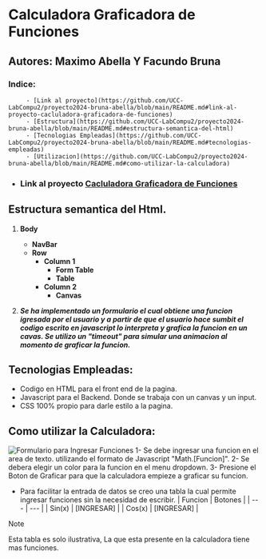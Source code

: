 # Calculadora Graficadora de Funciones
## Autores: Maximo Abella Y Facundo Bruna

### Indice: 

         - [Link al proyecto](https://github.com/UCC-LabCompu2/proyecto2024-bruna-abella/blob/main/README.md#link-al-proyecto-cacluladora-graficadora-de-funciones)
         - [Estructura](https://github.com/UCC-LabCompu2/proyecto2024-bruna-abella/blob/main/README.md#estructura-semantica-del-html)
         - [Tecnologias Empleadas](https://github.com/UCC-LabCompu2/proyecto2024-bruna-abella/blob/main/README.md#tecnologias-empleadas)
         - [Utilizacion](https://github.com/UCC-LabCompu2/proyecto2024-bruna-abella/blob/main/README.md#como-utilizar-la-calculadora)




- ### Link al proyecto [Cacluladora Graficadora de Funciones](https://ucc-labcompu2.github.io/proyecto2024-bruna-abella/)



## Estructura semantica del Html.
1. **Body**
   - **NavBar**
   - **Row**
     - **Column 1**
       - **Form Table**
       - **Table**
     - **Column 2**
       - **Canvas**

2. ***Se ha implementado un formulario el cual obtiene una funcion igresada por el usuario y a partir de que el usuario hace sumbit el codigo escrito en javascript lo interpreta y grafica la funcion en un cavas. Se utilizo un "timeout" para simular una animacion al momento de graficar la funcion.***


## Tecnologias Empleadas:
 - Codigo en HTML para el front end de la pagina.
 - Javascript para el Backend. Donde se trabaja con un canvas y un input.
 - CSS 100% propio para darle estilo a la pagina.

<a name="util"></a>
## Como utilizar la Calculadora: 
   ![Formulario para Ingresar Funciones](https://imgur.com/a/PPRguvW)
   1- Se debe ingresar una funcion en el area de texto. utilizando el formato de Javascript "Math.[Funcion]".
   2- Se debera elegir un color para la funcion en el menu dropdown.
   3- Presione el Boton de Graficar para que la calculadora empieze a graficar su funcion.

   - Para facilitar la entrada de datos se creo una tabla la cual permite ingresar funciones sin la necesidad de escribir.
     | Funcion  | Botones |
     | --- | --- |
     | Sin(x)  | [INGRESAR]  |
     | Cos(x)  | [INGRESAR]  |

> [!NOTE]
> Esta tabla es solo ilustrativa, La que esta presente en la calculadora tiene mas funciones.
